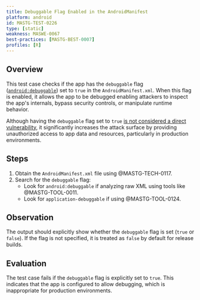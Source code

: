 ```yaml
---
title: Debuggable Flag Enabled in the AndroidManifest
platform: android
id: MASTG-TEST-0226
type: [static]
weakness: MASWE-0067
best-practices: [MASTG-BEST-0007]
profiles: [R]
---
```


## Overview

This test case checks if the app has the `debuggable` flag ([`android:debuggable`](https://developer.android.com/guide/topics/manifest/application-element#debug)) set to `true` in the `AndroidManifest.xml`. When this flag is enabled, it allows the app to be debugged enabling attackers to inspect the app's internals, bypass security controls, or manipulate runtime behavior.

Although having the `debuggable` flag set to `true` [is not considered a direct vulnerability](https://developer.android.com/privacy-and-security/risks/android-debuggable), it significantly increases the attack surface by providing unauthorized access to app data and resources, particularly in production environments.

## Steps

1. Obtain the `AndroidManifest.xml` file using @MASTG-TECH-0117.
2. Search for the `debuggable` flag:
    - Look for `android:debuggable` if analyzing raw XML using tools like @MASTG-TOOL-0011.
    - Look for `application-debuggable` if using @MASTG-TOOL-0124.

## Observation

The output should explicitly show whether the `debuggable` flag is set (`true` or `false`). If the flag is not specified, it is treated as `false` by default for release builds.

## Evaluation

The test case fails if the `debuggable` flag is explicitly set to `true`. This indicates that the app is configured to allow debugging, which is inappropriate for production environments.
